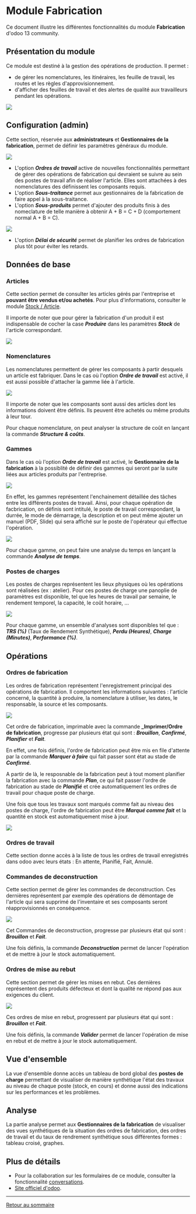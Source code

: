 # Module Fabrication

Ce document illustre les différentes fonctionnalités du module **Fabrication** d'odoo 13 community.

## Présentation du module

Ce module est destiné à la gestion des opérations de production. Il permet :

- de gérer les nomenclatures, les itinéraires, les feuille de travail, les routes et les règles d'approvisionnement.
- d'afficher des feuilles de travail et des alertes de qualité aux travailleurs pendant les opérations.

![](./images/fabrication-overview.png)

## Configuration (admin)

Cette section, réservée aux **administrateurs** et **Gestionnaires de la fabrication**, permet de définir les paramètres généraux du module.

![](./images/fabrication-config-ops.png)

- L'option **_Ordres de travail_** active de nouvelles fonctionnalités permettant de gérer des opérations de fabrication qui devraient se suivre au sein des postes de travail afin de réaliser l'article. Elles sont attachées à des nomenclatures des définissent les composants requis.
- L'option **_Sous-traitance_** permet aux gestionnaires de la fabrication de faire appel à la sous-traitance.
- L'option **_Sous-produits_** permet d'ajouter des produits finis à des nomeclature de telle manière à obtenir A + B = C + D (comportement normal A + B = C).

![](./images/fabrication-config-planning.png)

- L'option **_Délai de sécurité_** permet de planifier les ordres de fabrication plus tôt pour éviter les retards.

## Données de base

### Articles

Cette section permet de consulter les articles gérés par l'entreprise et **pouvant être vendus et/ou achetés**. Pour plus d'informations, consulter le module [Stock / Article](./odoo-mod-stock-fr.md#articles).

Il importe de noter que pour gérer la fabrication d'un produit il est indispensable de cocher la case **_Produire_** dans les paramètres **_Stock_** de l'article correspondant.

![](./images/fabrication-produire-article.png)

### Nomenclatures

Les nomenclatures permettent de gérer les composants à partir desquels un article est fabriquer. Dans le cas où l'option **_Ordre de travail_** est activé, il est aussi possible d'attacher la gamme liée à l'article.

![](./images/fabrication-nomenclature.png)

Il importe de noter que les composants sont aussi des articles dont les informations doivent être définis. Ils peuvent être achetés ou même produits à leur tour.

Pour chaque nomenclature, on peut analyser la structure de coût en lançant la commande **_Structure & coûts_**.

### Gammes

Dans le cas où l'option **_Ordre de travail_** est activé, le **Gestionnaire de la fabrication** à la possiblité de définir des gammes  qui seront par la suite liées aux articles produits par l'entreprise.

![](./images/fabrication-gamme.png)

En effet, les gammes représentent l'enchainement détaillée des tâches entre les différents postes de travail. Ainsi, pour chaque opération de facbrication, on définis sont intitulé, le poste de travail correspondant, la durrée, le mode de démarrage, la description et on peut même ajouter un manuel (PDF, Slide) qui sera affiché sur le poste de l'opérateur qui effectue l'opération.

![](./images/fabrication-operation.png)

Pour chaque gamme, on peut faire une analyse du temps en lançant la commande **_Analyse de temps_**.

### Postes de charges

Les postes de charges représentent les lieux physiques où les opérations sont réalisées (ex : atelier). Pour ces postes de charge une panoplie de paramètres est disponible, tel que les heures de travail par semaine, le rendement temporel, la capacité, le coût horaire, ...

![](./images/fabrication-poste-charge.png)

Pour chaque gamme, un ensemble d'analyses sont disponibles tel que :  **_TRS (%)_** (Taux de Rendement Synthétique), **_Perdu (Heures)_**, **_Charge (Minutes)_**, **_Performance (%)_**.

## Opérations

### Ordres de fabrication

Les ordres de fabrication représentent l'enregistrement principal des opérations de fabrication. Il comportent les informations suivantes : l'article concerné, la quantité à produire, la nomenclature à utiliser, les dates, le responsable, la source et les composants.

![](./images/fabrication-ordre-de-fabrication.png)

Cet ordre de fabrication, imprimable avec la commande **_Imprimer/Ordre de fabrication**, progresse par plusieurs état qui sont : **_Brouillon_**, **_Confirmé_**, **_Planifier_** et **_Fait_**.

En effet, une fois définis, l'ordre de fabrication peut être mis en file d'attente par la commande **_Marquer à faire_** qui fait passer sont état au stade de **_Confirmé_**.

A partir de là, le resposnable de la fabrication peut à tout moment planifier la fabrication avec la commande **_Plan_**, ce qui fait passer l'ordre de fabrication au stade de **_Planifié_** et crée automatiquement les ordres de travail pour chaque poste de charge.

Une fois que tous les travaux sont marqués comme fait au niveau des postes de charge, l'ordre de fabrication peut être **_Marqué comme fait_** et la quantité en stock est automatiquement mise à jour.

![](./images/fabrication-ordre-de-fabrication-fait.png)

### Ordres de travail

Cette section donne accès à la liste de tous les ordres de travail enregistrés dans odoo avec leurs états : En attente, Planifié, Fait, Annulé.

### Commandes de deconstruction

Cette section permet de gérer les commandes de deconstruction. Ces dernières représentent par exemple des opérations de démontage de l'article qui sera supprimé de l'inventaire et ses composants seront réapprovisionnés en conséquence.

![](./images/fabrication-commande-deconstruction.png)

Cet Commandes de deconstruction, progresse par plusieurs état qui sont : **_Brouillon_** et **_Fait_**.

Une fois définis, la commande **_Deconstruction_** permet de lancer l'opération et de mettre à jour le stock automatiquement.

### Ordres de mise au rebut

Cette section permet de gérer les mises en rebut. Ces dernières représentent des produits défecteux et dont la qualité ne répond pas aux exigences du client.

![](./images/fabrication-rebut.png)

Ces ordres de mise en rebut, progressent par plusieurs état qui sont : **_Brouillon_** et **_Fait_**.

Une fois définis, la commande **_Valider_** permet de lancer l'opération de mise en rebut et de mettre à jour le stock automatiquement.

## Vue d'ensemble

La vue d'ensemble donne accès un tableau de bord global des **postes de charge** permettant de visualiser de manière synthétique l'état des travaux au niveau de chaque poste (stock, en cours) et donne aussi des indications sur les performances et les problèmes.

## Analyse

La partie analyse permet aux **Gestionnaires de la fabrication** de visualiser des vues synthétiques de la situation des ordres de fabrication, des ordres de travail et du taux de rendrement synthétique sous différentes formes : tableau croisé, graphes.

## Plus de détails

- Pour la collaboration sur les formulaires de ce module, consulter la fonctionnalité [conversations](./odoo-conversations.md).
- [Site officiel d'odoo](https://www.odoo.com/fr_FR/page/purchase).  

----
[Retour au sommaire](./odoo-deploy-guidelines-fr.md)
